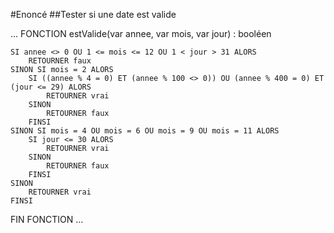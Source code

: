 #Enoncé
##Tester si une date est valide

...
FONCTION estValide(var annee, var mois, var jour) : booléen

    SI annee <> 0 OU 1 <= mois <= 12 OU 1 < jour > 31 ALORS
        RETOURNER faux
    SINON SI mois = 2 ALORS
        SI ((annee % 4 = 0) ET (annee % 100 <> 0)) OU (annee % 400 = 0) ET (jour <= 29) ALORS
            RETOURNER vrai
        SINON
            RETOURNER faux
        FINSI
    SINON SI mois = 4 OU mois = 6 OU mois = 9 OU mois = 11 ALORS
        SI jour <= 30 ALORS
            RETOURNER vrai
        SINON
            RETOURNER faux
        FINSI
    SINON
        RETOURNER vrai
    FINSI

FIN FONCTION
...